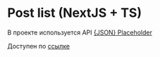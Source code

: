 # Post list (NextJS + TS)

В проекте используется API [{JSON} Placeholder](https://jsonplaceholder.typicode.com/)

Доступен по [ссылке](https://next-js-posts-one.vercel.app/post-list)

